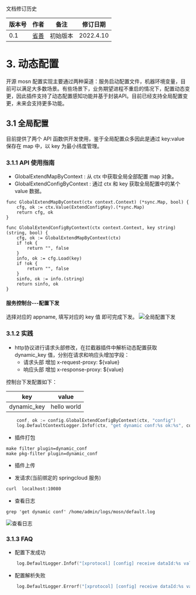 文档修订历史

| 版本号 | 作者 | 备注    | 修订日期     |
|-----| ---- |-------|----------|
| 0.1 | [省善](https://github.com/YIDWang) | 初始版本 | 2022.4.10 |

# 3. 动态配置
开源 mosn 配置实现主要通过两种渠道：服务启动配置文件，机器环境变量，目前可以满足大多数场景。有些场景下，业务期望进程不重启的情况下，配置动态变更，因此插件支持了动态配置感知功能并基于封装API。目前已经支持全局配置变更，未来会支持更多功能。

## 3.1 全局配置 
目前提供了两个 API 函数供开发使用，鉴于全局配置众多因此是通过 key:value 保存在 map 中，以 key 为最小纬度管理。

### 3.1.1 API 使用指南
* GlobalExtendMapByContext : 从 ctx 中获取全局全部配置 map 对象。
* GlobalExtendConfigByContext : 通过 ctx 和 key 获取全局配置中的某个 value 数据。 

```shell
func GlobalExtendMapByContext(ctx context.Context) (*sync.Map, bool) {
	cfg, ok := ctx.Value(ExtendConfigKey).(*sync.Map)
	return cfg, ok
}

func GlobalExtendConfigByContext(ctx context.Context, key string) (string, bool) {
	cfg, ok := GlobalExtendMapByContext(ctx)
	if !ok {
		return "", false
	}
	info, ok := cfg.Load(key)
	if !ok {
		return "", false
	}
	sinfo, ok := info.(string)
	return sinfo, ok
}
```

#### 服务控制台---配置下发
选择对应的 appname, 填写对应的 key 值 即可完成下发。
![全局配置下发](../images/dynamic_conf.jpg)

### 3.1.2 实践
* http协议进行请求头部修改，在拦截器插件中解析动态配置获取 dynamic_key 值，分别在请求和响应头增加字段：
  * 请求头部 增加 x-request-proxy: ${value}
  * 响应头部 增加 x-response-proxy: ${value}
  
控制台下发配置如下：

|  key | value|
|  ----  | ----  |
|dynamic_key	|hello world|

```go
	conf, ok := config.GlobalExtendConfigByContext(ctx, "config")
	log.DefaultContextLogger.Infof(ctx, "get dynamic conf:%s ok:%s", conf, ok)
```
* 插件打包
```shell
make filter plugin=dynamic_conf
make pkg-filter plugin=dynamic_conf
```
* 插件上传

* 发请求(当前绑定的 springcloud 服务)
```bash
curl  localhost:10080
```
* 查看日志
```shell
grep 'get dynamic conf' /home/admin/logs/mosn/default.log
```
![查看日志](../images/dynamic_conf_result.jpg)

### 3.1.3 FAQ
* 配置下发成功
```go
	log.DefaultLogger.Infof("[xprotocol] [config] receive dataId:%s value:%s content:%v", dataId, value, ec.content)
```
* 配置解析失败
```go
    log.DefaultLogger.Errorf("[xprotocol] [config] receive dataId:%s value:%s err:%s", dataId, value, err)
```